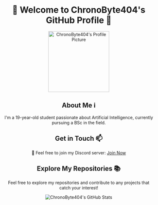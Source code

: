 <h1 align="center">👋 Welcome to ChronoByte404's GitHub Profile 🚀</h1>

<p align="center">
  <img src="https://github.com/ChronoByte404.png" alt="ChronoByte404's Profile Picture" width="200">
</p>

<h2 align="center">About Me ℹ️</h2>

<p align="center">I'm a 19-year-old student passionate about Artificial Intelligence, currently pursuing a BSc in the field.</p>

<h2 align="center">Get in Touch 📫</h2>

<p align="center">💬 Feel free to join my Discord server: <a href="https://discord.gg/jpVcf5yPyE">Join Now</a></p>

<h2 align="center">Explore My Repositories 📚</h2>

<p align="center">Feel free to explore my repositories and contribute to any projects that catch your interest!</p>

<p align="center">
  <img src="https://github-profile-summary-cards.vercel.app/api/cards/repos-per-language?username=ChronoByte404&theme=dracula" alt="ChronoByte404's GitHub Stats">
</p>

